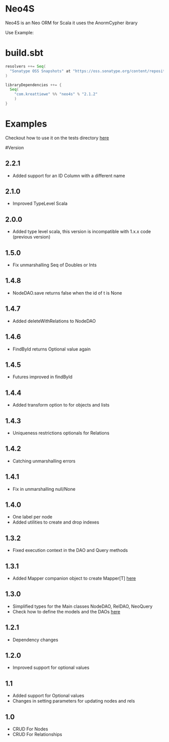 # Neo4S
Neo4S is an Neo ORM for Scala it uses the AnormCypher ibrary

Use Example:

# build.sbt

```scala
resolvers ++= Seq(
  "Sonatype OSS Snapshots" at "https://oss.sonatype.org/content/repositories/snapshots"
)

libraryDependencies ++= {
  Seq(
    "com.kreattiewe" %% "neo4s" % "2.1.2"  
    )
}

```

# Examples
Checkout how to use it on the tests directory [here](https://github.com/mrkaspa/Neo4S/blob/master/src/test/scala/graph/model/orm/)


#Version

## 2.2.1

- Added support for an ID Column with a different name

## 2.1.0

- Improved TypeLevel Scala

## 2.0.0

- Added type level scala, this version is incompatible with 1.x.x code (previous version)

## 1.5.0

- Fix unmarshalling Seq of Doubles or Ints

## 1.4.8

- NodeDAO.save returns false when the id of t is None 

## 1.4.7

- Added deleteWithRelations to NodeDAO

## 1.4.6

- FindById returns Optional value again


## 1.4.5

- Futures improved in findById

## 1.4.4

- Added transform option to for objects and lists 


## 1.4.3

- Uniqueness restrictions optionals for Relations 

## 1.4.2

- Catching unmarshalling errors

## 1.4.1

- Fix in unmarshalling null/None

## 1.4.0

- One label per node
- Added utilities to create and drop indexes

## 1.3.2

- Fixed execution context in the DAO and Query methods

## 1.3.1

- Added Mapper companion object to create Mapper[T] [here](https://github.com/mrkaspa/Neo4S/blob/master/src/test/scala/graph/model/orm/NeoORMTestModels.scala)


## 1.3.0

- Simplified types for the Main classes NodeDAO, RelDAO, NeoQuery
- Check how to define the models and the DAOs [here](https://github.com/mrkaspa/Neo4S/blob/master/src/test/scala/graph/model/orm/NeoORMTestModels.scala)

## 1.2.1

- Dependency changes

## 1.2.0

- Improved support for optional values

## 1.1

- Added support for Optional values
- Changes in setting parameters for updating nodes and rels

## 1.0

- CRUD For Nodes
- CRUD For Relationships
  